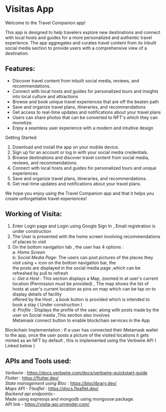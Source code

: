 # Visitas App

Welcome to the Travel Companion app!

This app is designed to help travelers explore new destinations and connect with local hosts and guides for a more personalized and authentic travel experience. The app aggregates and curates travel content from its inbuilt social media section to provide users with a comprehensive view of a destination.

## Features:
- Discover travel content from inbuilt social media, reviews, and recommendations.
- Connect with local hosts and guides for personalized tours and insights into local culture and attractions
- Browse and book unique travel experiences that are off the beaten path
- Save and organize travel plans, itineraries, and recommendations
- Get access to real-time updates and notifications about your travel plans
- Users can share photos that can be converted to NFT's which they can monetize. 
- Enjoy a seamless user experience with a modern and intuitive design

Getting Started:
1. Download and install the app on your mobile device.
2. Sign up for an account or log in with your social media credentials.
3. Browse destinations and discover travel content from social media, reviews, and recommendations.
4. Connect with local hosts and guides for personalized tours and unique experiences.
5. Save and organize travel plans, itineraries, and recommendations.
6. Get real-time updates and notifications about your travel plans.

We hope you enjoy using the Travel Companion app and that it helps you create unforgettable travel experiences!


## Working of Visita:

1. Enter Login page and Login using Google Sign In , Email registration is under construction
2. The User is presented with the home screen involving recommendations of places to visit
3. On the bottom navigation tab , the user has 4 options :   
    a: *Home Screen*  
    b: *Social Media Page*: The users can post pictures of the places they visit using + icon on the bottom navigation bar, the   
         the posts are displayed in the social media page ,which can be refreshed by pull to refresh  
    c: *Get a Host* : This section displays a Map, zoomed in at user's current location (Permission must be provided) , 
        The map shows the list of hosts at user's current location as pins on map which can be tap on to display details of facility  
        offered by the Host , a book button is provided which is intended to book a stay ( Under construction )  
    d: *Profile* : Displays the profile of the user, along with posts made by the user on Social media ,This section also involves  
        Metamask connect button to enable blockchain services in the App    
        
Blockchain Implementation : If a user has connected their Metamask wallet to the app, once the user posts a picture of the visited locations it gets minted as an NFT by default , this is implemented using the Verbwire API ( Linked below )  

## APIs and Tools used:

*Verbwire* : https://docs.verbwire.com/docs/verbwire-quickstart-guide  
*Flutter* : https://flutter.dev/  
*State management using Bloc* : https://bloclibrary.dev/  
*Maps API - Fleaflet* : https://docs.fleaflet.dev/  
*Backend api endpoints*:-
<br>
Made using expressjs and mongodb using mongoose package.
<br>
API link - https://visita-api.onrender.com/
